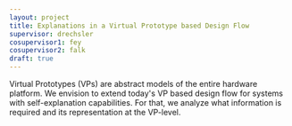 ```yaml
---
layout: project
title: Explanations in a Virtual Prototype based Design Flow 
supervisor: drechsler
cosupervisor1: fey
cosupervisor2: falk
draft: true
---
```


Virtual Prototypes (VPs) are abstract models of the entire hardware platform.
We envision to extend today's VP based design flow for systems with self-explanation capabilities. 
For that, we analyze 
what information is required and its representation at the VP-level.
